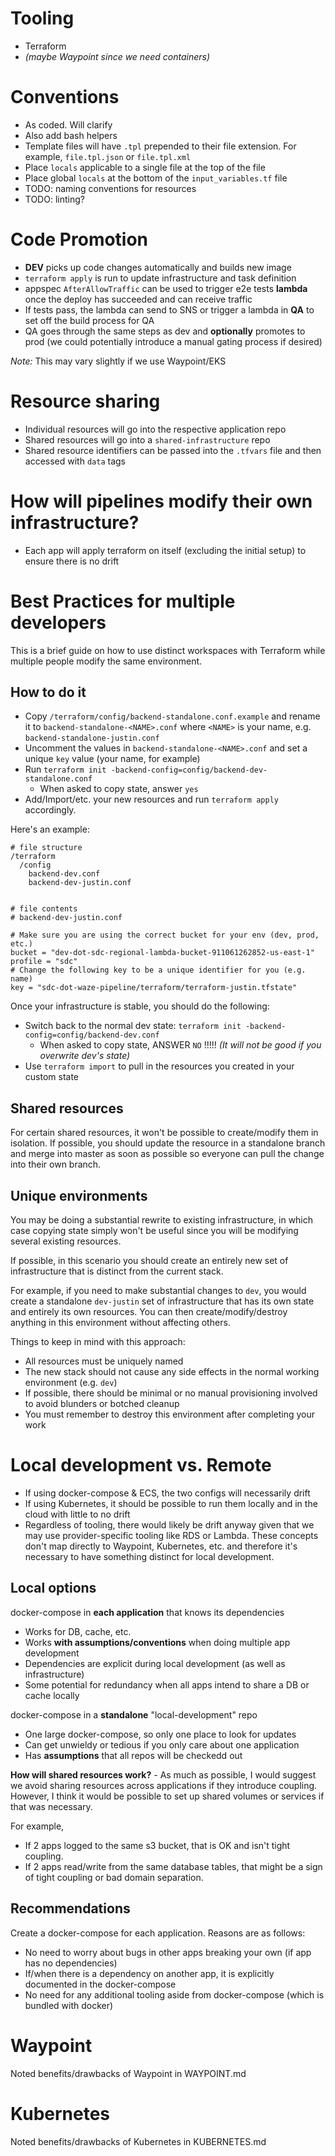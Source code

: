 
# Tooling

- Terraform
- _(maybe Waypoint since we need containers)_

# Conventions

- As coded. Will clarify
- Also add bash helpers
- Template files will have `.tpl` prepended to their file extension. For example, `file.tpl.json` or `file.tpl.xml`
- Place `locals` applicable to a single file at the top of the file
- Place global `locals` at the bottom of the `input_variables.tf` file
- TODO: naming conventions for resources
- TODO: linting?

# Code Promotion

- **DEV** picks up code changes automatically and builds new image
- `terraform apply` is run to update infrastructure and task definition
- appspec `AfterAllowTraffic` can be used to trigger e2e tests **lambda** once the deploy has succeeded and can receive traffic
- If tests pass, the lambda can send to SNS or trigger a lambda in **QA** to set off the build process for QA
- QA goes through the same steps as dev and **optionally** promotes to prod (we could potentially introduce a manual gating process if desired)

_Note:_ This may vary slightly if we use Waypoint/EKS

# Resource sharing

- Individual resources will go into the respective application repo
- Shared resources will go into a `shared-infrastructure` repo
- Shared resource identifiers can be passed into the `.tfvars` file and then accessed with `data` tags

# How will pipelines modify their own infrastructure?

- Each app will apply terraform on itself (excluding the initial setup) to ensure there is no drift

# Best Practices for multiple developers

This is a brief guide on how to use distinct workspaces with Terraform while multiple people modify the same environment.

## How to do it

- Copy `/terraform/config/backend-standalone.conf.example` and rename it to `backend-standalone-<NAME>.conf` where `<NAME>` is your name, e.g. `backend-standalone-justin.conf`
- Uncomment the values in `backend-standalone-<NAME>.conf` and set a unique `key` value (your name, for example)
- Run `terraform init -backend-config=config/backend-dev-standalone.conf`
  - When asked to copy state, answer `yes`
- Add/Import/etc. your new resources and run `terraform apply` accordingly.

Here's an example:
```
# file structure
/terraform
  /config
    backend-dev.conf
    backend-dev-justin.conf


# file contents
# backend-dev-justin.conf

# Make sure you are using the correct bucket for your env (dev, prod, etc.)
bucket = "dev-dot-sdc-regional-lambda-bucket-911061262852-us-east-1"
profile = "sdc"
# Change the following key to be a unique identifier for you (e.g. name)
key = "sdc-dot-waze-pipeline/terraform/terraform-justin.tfstate"
```

Once your infrastructure is stable, you should do the following:

- Switch back to the normal dev state: `terraform init -backend-config=config/backend-dev.conf`
  - When asked to copy state, ANSWER `NO` !!!!! _(It will not be good if you overwrite dev's state)_
- Use `terraform import` to pull in the resources you created in your custom state


## Shared resources

For certain shared resources, it won't be possible to create/modify them in isolation. If possible, you should update the resource in a standalone branch and merge into master as soon as possible so everyone can pull the change into their own branch.

## Unique environments

You may be doing a substantial rewrite to existing infrastructure, in which case copying state simply won't be useful since you will be modifying several existing resources.

If possible, in this scenario you should create an entirely new set of infrastructure that is distinct from the current stack.

For example, if you need to make substantial changes to `dev`, you would create a standalone `dev-justin` set of infrastructure that has its own state and entirely its own resources. You can then create/modify/destroy anything in this environment without affecting others.

Things to keep in mind with this approach:
- All resources must be uniquely named
- The new stack should not cause any side effects in the normal working environment (e.g. `dev`)
- If possible, there should be minimal or no manual provisioning involved to avoid blunders or botched cleanup
- You must remember to destroy this environment after completing your work

# Local development vs. Remote

- If using docker-compose & ECS, the two configs will necessarily drift
- If using Kubernetes, it should be possible to run them locally and in the cloud with little to no drift 
- Regardless of tooling, there would likely be drift anyway given that we may use provider-specific tooling like RDS or Lambda. These concepts don't map directly to Waypoint, Kubernetes, etc. and therefore it's necessary to have something distinct for local development.

## Local options

docker-compose in **each application** that knows its dependencies
- Works for DB, cache, etc.
- Works **with assumptions/conventions** when doing multiple app development
- Dependencies are explicit during local development (as well as infrastructure)
- Some potential for redundancy when all apps intend to share a DB or cache locally

docker-compose in a **standalone** "local-development" repo
- One large docker-compose, so only one place to look for updates
- Can get unwieldy or tedious if you only care about one application
- Has **assumptions** that all repos will be checkedd out

**How will shared resources work?** - As much as possible, I would suggest we avoid sharing resources across applications if they introduce coupling. However, I think it would be possible to set up shared volumes or services if that was necessary.

For example, 
- If 2 apps logged to the same s3 bucket, that is OK and isn't tight coupling.
- If 2 apps read/write from the same database tables, that might be a sign of tight coupling or bad domain separation.


## Recommendations

Create a docker-compose for each application. Reasons are as follows:
- No need to worry about bugs in other apps breaking your own (if app has no dependencies)
- If/when there is a dependency on another app, it is explicitly documented in the docker-compose
- No need for any additional tooling aside from docker-compose (which is bundled with docker)

# Waypoint

Noted benefits/drawbacks of Waypoint in WAYPOINT.md

# Kubernetes

Noted benefits/drawbacks of Kubernetes in KUBERNETES.md